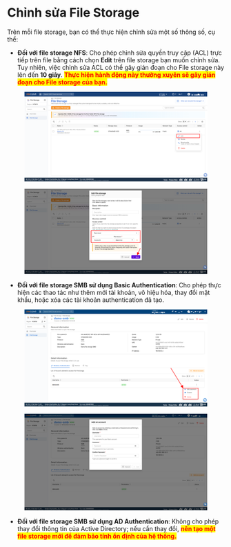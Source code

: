 # Chỉnh sửa File Storage

Trên mỗi file storage, bạn có thể thực hiện chỉnh sửa một số thông số, cụ thể:

* **Đối với file storage NFS**: Cho phép chỉnh sửa quyền truy cập (ACL) trực tiếp trên file bằng cách chọn **Edit** trên file storage bạn muốn chỉnh sửa. Tuy nhiên, việc chỉnh sửa ACL có thể gây gián đoạn cho File storage này lên đến **10 giây**. <mark style="color:red;">**Thực hiện hành động này thường xuyên sẽ gây gián đoạn cho File storage của bạn.**</mark>

<figure><img src="../../../.gitbook/assets/image (2) (1) (1) (1) (1) (1) (1).png" alt=""><figcaption></figcaption></figure>

<figure><img src="../../../.gitbook/assets/image (3) (1) (1) (1) (1) (1) (1).png" alt=""><figcaption></figcaption></figure>

* **Đối với file storage SMB sử dụng Basic Authentication**: Cho phép thực hiện các thao tác như thêm mới tài khoản, vô hiệu hóa, thay đổi mật khẩu, hoặc xóa các tài khoản authentication đã tạo.

<figure><img src="../../../.gitbook/assets/image (911).png" alt=""><figcaption></figcaption></figure>

<figure><img src="../../../.gitbook/assets/image (912).png" alt=""><figcaption></figcaption></figure>

* **Đối với file storage SMB sử dụng AD Authentication**: Không cho phép thay đổi thông tin của Active Directory; nếu cần thay đổi, <mark style="color:red;">**nên tạo một file storage mới để đảm bảo tính ổn định của hệ thống.**</mark>
